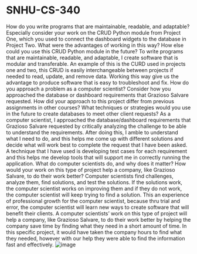 # SNHU-CS-340
How do you write programs that are maintainable, readable, and adaptable? Especially consider your work on the CRUD Python module from Project One, which you used to connect the dashboard widgets to the database in Project Two. What were the advantages of working in this way? How else could you use this CRUD Python module in the future?
To write programs that are maintainable, readable, and adaptable, I create software that is modular and transferable. An example of this is the CURD used in projects one and two, this CRUD is easily interchangeable between projects if needed to read, update, and remove data. Working this way give us the advantage to produce software that is easy to troubleshoot and fix. 
How do you approach a problem as a computer scientist? Consider how you approached the database or dashboard requirements that Grazioso Salvare requested. How did your approach to this project differ from previous assignments in other courses? What techniques or strategies would you use in the future to create databases to meet other client requests?
As a computer scientist, I approached the database/dashboard requirements that Grazioso Salvare requested by critically analyzing the challenge to be able to understand the requirements. After doing this, I amble to understand what I need to do, and this helps me come up with different solutions and decide what will work best to complete the request that I have been asked. A technique that I have used is developing test cases for each requirement and this helps me develop tools that will support me in correctly running the application.
What do computer scientists do, and why does it matter? How would your work on this type of project help a company, like Grazioso Salvare, to do their work better?
Computer scientists find challenges, analyze them, find solutions, and test the solutions. If the solutions work, the computer scientist works on improving them and if they do not work, the computer scientist will keep trying to find a solution. This an experience of professional growth for the computer scientist, because thru trial and error, the computer scientist will learn new ways to create software that will benefit their clients. A computer scientists’ work on this type of project will help a company, like Grazioso Salvare, to do their work better by helping the company save time by finding what they need in a short amount of time. In this specific project, it would have taken the company hours to find what they needed, however with our help they were able to find the information fast and effectively. 
![image](https://github.com/R-S-19/SNHU-CS-340/assets/104524639/383724de-24fd-4148-ada4-155c4293cd7d)
